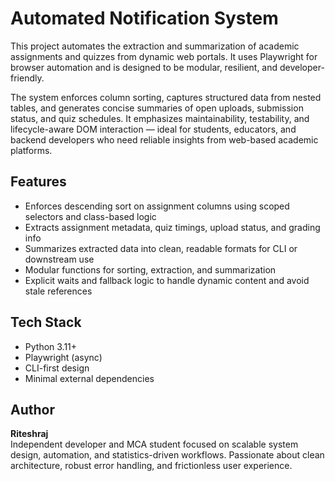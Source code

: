 # Automated Notification System

This project automates the extraction and summarization of academic assignments and quizzes from dynamic web portals. It uses Playwright for browser automation and is designed to be modular, resilient, and developer-friendly.

The system enforces column sorting, captures structured data from nested tables, and generates concise summaries of open uploads, submission status, and quiz schedules. It emphasizes maintainability, testability, and lifecycle-aware DOM interaction — ideal for students, educators, and backend developers who need reliable insights from web-based academic platforms.

## Features

- Enforces descending sort on assignment columns using scoped selectors and class-based logic
- Extracts assignment metadata, quiz timings, upload status, and grading info
- Summarizes extracted data into clean, readable formats for CLI or downstream use
- Modular functions for sorting, extraction, and summarization
- Explicit waits and fallback logic to handle dynamic content and avoid stale references

## Tech Stack

- Python 3.11+
- Playwright (async)
- CLI-first design
- Minimal external dependencies

## Author

**Riteshraj**  
Independent developer and MCA student focused on scalable system design, automation, and statistics-driven workflows. Passionate about clean architecture, robust error handling, and frictionless user experience.
